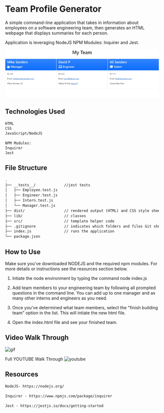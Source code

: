 # Team Profile Generator

A simple command-line application that takes in information about employees on a software engineering team, then generates an HTML webpage that displays summaries for each person.

Application is leveraging NodeJS NPM Modules: Inquirer and Jest.

![screenshot](./img/Screenshot.JPG)

## Technologies Used

    HTML
    CSS
    JavaScript/NodeJS

    NPM Modules:
    Inquirer
    Jest

## File Structure 

```md
.
├── __tests__/             //jest tests
│   ├── Employee.test.js
│   ├── Engineer.test.js
│   ├── Intern.test.js
│   └── Manager.test.js
├── dist/                  // rendered output (HTML) and CSS style sheet      
├── lib/                   // classes
├── src/                   // template helper code 
├── .gitignore             // indicates which folders and files Git should ignore
├── index.js               // runs the application
└── package.json           
```

## How to Use

Make sure you've downloaded NODEJS and the required npm modules. For more details or instructions see the resources section below.

1. Intiate the node environment by typing the command node index.js

2. Add team members to your engineering team by following all prompted questions in the command line. You can add up to one manager and as many other interns and engineers as you need.

3. Once you've determined what team members, select the "finish building team" option in the list. This will intiate the new html file. 

4. Open the index.html file and see your finished team.

## Video Walk Through

![gif](./img/video.gif)

Full YOUTUBE Walk Through ![youtube](https://youtu.be/zZUXFX8LYDQ)

## Resources

    NodeJS- https://nodejs.org/

    Inquirer - https://www.npmjs.com/package/inquirer

    Jest - https://jestjs.io/docs/getting-started